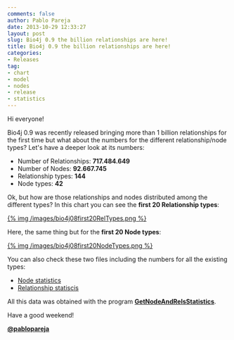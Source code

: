 ```yaml
---
comments: false
author: Pablo Pareja
date: 2013-10-29 12:33:27
layout: post
slug: Bio4j 0.9 the billion relationships are here!
title: Bio4j 0.9 the billion relationships are here!
categories:
- Releases
tag:
- chart
- model
- nodes
- release
- statistics
---
```


Hi everyone!

Bio4j 0.9 was recently released bringing more than 1 billion relationships for the first time but what about the numbers for the different relationship/node types?
Let's have a deeper look at its numbers:

- Number of Relationships: **717.484.649**
- Number of Nodes: **92.667.745**
- Relationship types: **144**
- Node types: **42**


Ok, but how are those relationships and nodes distributed among the different types?  In this chart you can see the **first 20 Relationship types**:

[{% img /images/bio4j08first20RelTypes.png %}](/images/bio4j08first20RelTypes.png)

Here, the same thing but for the **first 20 Node types**:

[{% img /images/bio4j08first20NodeTypes.png %}](/images/bio4j08first20NodeTypes.png)


You can also check these two files including the numbers for all the existing types:

- [Node statistics](https://s3-eu-west-1.amazonaws.com/bio4j-public/releases/0.8/statistics/Bio4j08NodeStatistics.txt)
- [Relationship statiscis](https://s3-eu-west-1.amazonaws.com/bio4j-public/releases/0.8/statistics/Bio4j08RelStatistics.txt)

All this data was obtained with the program [**GetNodeAndRelsStatistics**](https://github.com/bio4j/Bio4jTools/blob/master/src/com/era7/bioinfo/bio4j/tools/GetNodeAndRelsStatistics.java).

Have a good weekend!

[**@pablopareja**](http://twitter.com/pablopareja)
